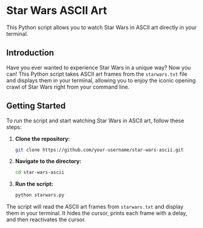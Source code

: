 # Star Wars ASCII Art

This Python script allows you to watch Star Wars in ASCII art directly in your terminal.

## Introduction

Have you ever wanted to experience Star Wars in a unique way? Now you can! This Python script takes ASCII art frames from the `starwars.txt` file and displays them in your terminal, allowing you to enjoy the iconic opening crawl of Star Wars right from your command line.

## Getting Started

To run the script and start watching Star Wars in ASCII art, follow these steps:

1. **Clone the repository:**

   ```bash
   git clone https://github.com/your-username/star-wars-ascii.git
   ```

2. **Navigate to the directory:**

   ```bash
   cd star-wars-ascii
   ```

3. **Run the script:**

   ```bash
   python starwars.py
   ```

The script will read the ASCII art frames from `starwars.txt` and display them in your terminal. It hides the cursor, prints each frame with a delay, and then reactivates the cursor.
